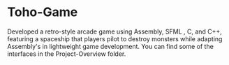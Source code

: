 # Toho-Game
Developed a retro-style arcade game using Assembly, SFML , C, and C++, featuring a spaceship that players pilot to destroy monsters while adapting Assembly's in lightweight game development.
You can find some of the interfaces in the Project-Overview folder.
